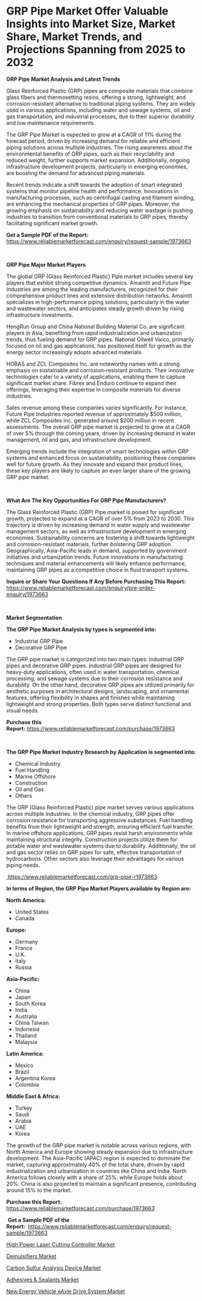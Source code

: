 <p><h1>GRP Pipe Market Offer Valuable Insights into Market Size, Market Share, Market Trends, and Projections Spanning from 2025 to 2032</h1></p><p><strong>GRP Pipe Market Analysis and Latest Trends</strong></p>
<p><p>Glass Reinforced Plastic (GRP) pipes are composite materials that combine glass fibers and thermosetting resins, offering a strong, lightweight, and corrosion-resistant alternative to traditional piping systems. They are widely used in various applications, including water and sewage systems, oil and gas transportation, and industrial processes, due to their superior durability and low maintenance requirements.</p><p>The GRP Pipe Market is expected to grow at a CAGR of 11% during the forecast period, driven by increasing demand for reliable and efficient piping solutions across multiple industries. The rising awareness about the environmental benefits of GRP pipes, such as their recyclability and reduced weight, further supports market expansion. Additionally, ongoing infrastructure development projects, particularly in emerging economies, are boosting the demand for advanced piping materials.</p><p>Recent trends indicate a shift towards the adoption of smart integrated systems that monitor pipeline health and performance. Innovations in manufacturing processes, such as centrifugal casting and filament winding, are enhancing the mechanical properties of GRP pipes. Moreover, the growing emphasis on sustainability and reducing water wastage is pushing industries to transition from conventional materials to GRP pipes, thereby facilitating significant market growth.</p></p>
<p><strong>Get a Sample PDF of the Report:&nbsp;</strong> <a href="https://www.reliablemarketforecast.com/enquiry/request-sample/1973663?utm_campaign=1832&utm_medium=2&utm_source=Github&utm_content=ia&utm_term=31012025&utm_id=grp-pipe">https://www.reliablemarketforecast.com/enquiry/request-sample/1973663</a></p>
<p>&nbsp;</p>
<p><strong>GRP Pipe Major Market Players</strong></p>
<p><p>The global GRP (Glass Reinforced Plastic) Pipe market includes several key players that exhibit strong competitive dynamics. Amaintit and Future Pipe Industries are among the leading manufacturers, recognized for their comprehensive product lines and extensive distribution networks. Amaintit specializes in high-performance piping solutions, particularly in the water and wastewater sectors, and anticipates steady growth driven by rising infrastructure investments.</p><p>HengRun Group and China National Building Material Co. are significant players in Asia, benefiting from rapid industrialization and urbanization trends, thus fueling demand for GRP pipes. National Oilwell Varco, primarily focused on oil and gas applications, has positioned itself for growth as the energy sector increasingly adopts advanced materials.</p><p>HOBAS and ZCL Composites Inc. are noteworthy names with a strong emphasis on sustainable and corrosion-resistant products. Their innovative technologies cater to a variety of applications, enabling them to capture significant market share. Fibrex and Enduro continue to expand their offerings, leveraging their expertise in composite materials for diverse industries.</p><p>Sales revenue among these companies varies significantly. For instance, Future Pipe Industries reported revenue of approximately $500 million, while ZCL Composites Inc. generated around $200 million in recent assessments. The overall GRP pipe market is projected to grow at a CAGR of over 5% through the coming years, driven by increasing demand in water management, oil and gas, and infrastructure development.</p><p>Emerging trends include the integration of smart technologies within GRP systems and enhanced focus on sustainability, positioning these companies well for future growth. As they innovate and expand their product lines, these key players are likely to capture an even larger share of the growing GRP pipe market.</p></p>
<p>&nbsp;</p>
<p><strong>What Are The Key Opportunities For GRP Pipe Manufacturers?</strong></p>
<p><p>The Glass Reinforced Plastic (GRP) Pipe market is poised for significant growth, projected to expand at a CAGR of over 5% from 2023 to 2030. This trajectory is driven by increasing demand in water supply and wastewater management sectors, as well as infrastructure development in emerging economies. Sustainability concerns are fostering a shift towards lightweight and corrosion-resistant materials, further bolstering GRP adoption. Geographically, Asia-Pacific leads in demand, supported by government initiatives and urbanization trends. Future innovations in manufacturing techniques and material enhancements will likely enhance performance, maintaining GRP pipes as a competitive choice in fluid transport systems.</p></p>
<p><strong>Inquire or Share Your Questions If Any Before Purchasing This Report:</strong> <a href="https://www.reliablemarketforecast.com/enquiry/pre-order-enquiry/1973663?utm_campaign=1832&utm_medium=2&utm_source=Github&utm_content=ia&utm_term=31012025&utm_id=grp-pipe">https://www.reliablemarketforecast.com/enquiry/pre-order-enquiry/1973663</a></p>
<p>&nbsp;</p>
<p><strong>Market Segmentation</strong></p>
<p><strong>The GRP Pipe Market Analysis by types is segmented into:</strong></p>
<p><ul><li>Industrial GRP Pipe</li><li>Decorative GRP Pipe</li></ul></p>
<p><p>The GRP pipe market is categorized into two main types: industrial GRP pipes and decorative GRP pipes. Industrial GRP pipes are designed for heavy-duty applications, often used in water transportation, chemical processing, and sewage systems due to their corrosion resistance and durability. On the other hand, decorative GRP pipes are utilized primarily for aesthetic purposes in architectural designs, landscaping, and ornamental features, offering flexibility in shapes and finishes while maintaining lightweight and strong properties. Both types serve distinct functional and visual needs.</p></p>
<p><strong>Purchase this Report:&nbsp;</strong><a href="https://www.reliablemarketforecast.com/purchase/1973663?utm_campaign=1832&utm_medium=2&utm_source=Github&utm_content=ia&utm_term=31012025&utm_id=grp-pipe">https://www.reliablemarketforecast.com/purchase/1973663</a></p>
<p>&nbsp;</p>
<p><strong>The GRP Pipe Market Industry Research by Application is segmented into:</strong></p>
<p><ul><li>Chemical Industry</li><li>Fuel Handling</li><li>Marine Offshore</li><li>Construction</li><li>Oil and Gas</li><li>Others</li></ul></p>
<p><p>The GRP (Glass Reinforced Plastic) pipe market serves various applications across multiple industries. In the chemical industry, GRP pipes offer corrosion resistance for transporting aggressive substances. Fuel handling benefits from their lightweight and strength, ensuring efficient fuel transfer. In marine offshore applications, GRP pipes resist harsh environments while maintaining structural integrity. Construction projects utilize them for potable water and wastewater systems due to durability. Additionally, the oil and gas sector relies on GRP pipes for safe, effective transportation of hydrocarbons. Other sectors also leverage their advantages for various piping needs.</p></p>
<p><a href="https://www.reliablemarketforecast.com/grp-pipe-r1973663?utm_campaign=1832&utm_medium=2&utm_source=Github&utm_content=ia&utm_term=31012025&utm_id=grp-pipe">&nbsp;https://www.reliablemarketforecast.com/grp-pipe-r1973663</a></p>
<p><strong>In terms of Region, the GRP Pipe Market Players available by Region are:</strong></p>
<p>
    <p> <strong> North America: </strong>
        <ul>
            <li>United States</li>
            <li>Canada</li>
        </ul>
        </p> 
    <p> <strong> Europe: </strong>
        <ul>
            <li>Germany</li>
            <li>France</li>
            <li>U.K.</li>
            <li>Italy</li>
            <li>Russia</li>
        </ul>
        </p> 
    <p> <strong> Asia-Pacific: </strong>
        <ul>
            <li>China</li>
            <li>Japan</li>
            <li>South Korea</li>
            <li>India</li>
            <li>Australia</li>
            <li>China Taiwan</li>
            <li>Indonesia</li>
            <li>Thailand</li>
            <li>Malaysia</li>
        </ul>
        </p> 
    <p> <strong> Latin America: </strong>
        <ul>
            <li>Mexico</li>
            <li>Brazil</li>
            <li>Argentina Korea</li>
            <li>Colombia</li>
        </ul>
        </p> 
    <p> <strong> Middle East & Africa: </strong>
        <ul>
            <li>Turkey</li>
            <li>Saudi</li>
            <li>Arabia</li>
            <li>UAE</li>
            <li>Korea</li>
        </ul>
    </p>
    </p>
<p><p>The growth of the GRP pipe market is notable across various regions, with North America and Europe showing steady expansion due to infrastructure development. The Asia-Pacific (APAC) region is expected to dominate the market, capturing approximately 40% of the total share, driven by rapid industrialization and urbanization in countries like China and India. North America follows closely with a share of 25%, while Europe holds about 20%. China is also projected to maintain a significant presence, contributing around 15% to the market.</p></p>
<p><strong>Purchase this Report: </strong><a href="https://www.reliablemarketforecast.com/purchase/1973663?utm_campaign=1832&utm_medium=2&utm_source=Github&utm_content=ia&utm_term=31012025&utm_id=grp-pipe">https://www.reliablemarketforecast.com/purchase/1973663</a></p>
<p>&nbsp;<strong>Get a Sample PDF of the Report:&nbsp;&nbsp;</strong><a href="https://www.reliablemarketforecast.com/enquiry/request-sample/1973663?utm_campaign=1832&utm_medium=2&utm_source=Github&utm_content=ia&utm_term=31012025&utm_id=grp-pipe">https://www.reliablemarketforecast.com/enquiry/request-sample/1973663</a></p>
<p><strong></strong></p>
<p><p><a href="https://www.linkedin.com/pulse/revenue-analysis-forecast-high-power-laser-cutting-controller-rk9mc?utm_campaign=1832&utm_medium=2&utm_source=Github&utm_content=ia&utm_term=31012025&utm_id=grp-pipe">High Power Laser Cutting Controller Market</a></p><p><a href="https://github.com/shewlisapsai/Market-Research-Report-List-1/blob/main/demulsifiers-market.md?utm_campaign=1832&utm_medium=2&utm_source=Github&utm_content=ia&utm_term=31012025&utm_id=grp-pipe">Demulsifiers Market</a></p><p><a href="https://www.linkedin.com/pulse/forecast-of144-cagr-study-carbon-sulfur-analysis-device-usl8e?utm_campaign=1832&utm_medium=2&utm_source=Github&utm_content=ia&utm_term=31012025&utm_id=grp-pipe">Carbon Sulfur Analysis Device Market</a></p><p><a href="https://github.com/indrystar/Market-Research-Report-List-5/blob/main/adhesives-sealants-market.md?utm_campaign=1832&utm_medium=2&utm_source=Github&utm_content=ia&utm_term=31012025&utm_id=grp-pipe">Adhesives & Sealants Market</a></p><p><a href="https://www.linkedin.com/pulse/new-energy-vehicle-eaxle-drive-system-market-forecast-key-ocw2e?utm_campaign=1832&utm_medium=2&utm_source=Github&utm_content=ia&utm_term=31012025&utm_id=grp-pipe">New Energy Vehicle eAxle Drive System Market</a></p></p>